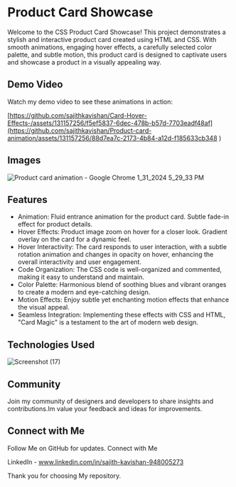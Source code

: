 # Product Card Showcase

Welcome to the CSS Product Card Showcase! This project demonstrates a stylish and interactive product card created using HTML and CSS. With smooth animations, engaging hover effects, a carefully selected color palette, and subtle motion, this product card is designed to captivate users and showcase a product in a visually appealing way.

## Demo Video

Watch my demo video to see these animations in action:

[https://github.com/sajithkavishan/Card-Hover-Effects-/assets/131157256/f5ef5837-6dec-478b-b57d-7703eadf48af](https://github.com/sajithkavishan/Product-card-animation/assets/131157256/88d7ea7c-2173-4b84-a12d-f185633cb348
)

## Images

![Product card animation - Google Chrome 1_31_2024 5_29_33 PM](https://github.com/sajithkavishan/Product-card-animation/assets/131157256/b275afa2-757e-4aa0-99e6-617b5d1fd8e8)


## Features

- Animation: Fluid entrance animation for the product card.
             Subtle fade-in effect for product details.
- Hover Effects: Product image zoom on hover for a closer look.
                 Gradient overlay on the card for a dynamic feel.
- Hover Interactivity: The card responds to user interaction, with a subtle rotation animation and changes in opacity on hover, enhancing the overall interactivity and user engagement.
- Code Organization: The CSS code is well-organized and commented, making it easy to understand and maintain.
- Color Palette: Harmonious blend of soothing blues and vibrant oranges to create a modern and eye-catching design.
- Motion Effects: Enjoy subtle yet enchanting motion effects that enhance the visual appeal.
- Seamless Integration: Implementing these effects with CSS and HTML, "Card Magic" is a testament to the art of modern web design.

## Technologies Used

![Screenshot (17)](https://biq.cloud/wp-content/uploads/2021/03/355-html-and-CSS.gif)

## Community

Join my community of designers and developers to share insights and contributions.Im value your feedback and ideas for improvements.

## Connect with Me

Follow Me on GitHub for updates. Connect with Me

LinkedIn - www.linkedin.com/in/sajith-kavishan-948005273

Thank you for choosing My repository.
